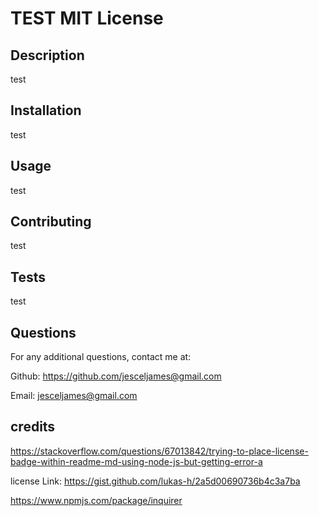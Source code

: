 # TEST MIT License

## Description                          
test           
           
## Installation
test
           
## Usage
test

## Contributing 
test  

## Tests 
test

## Questions
For any additional questions, contact me at: 

 Github: https://github.com/jesceljames@gmail.com 

 Email: jesceljames@gmail.com

## credits

https://stackoverflow.com/questions/67013842/trying-to-place-license-badge-within-readme-md-using-node-js-but-getting-error-a

license Link: https://gist.github.com/lukas-h/2a5d00690736b4c3a7ba

https://www.npmjs.com/package/inquirer